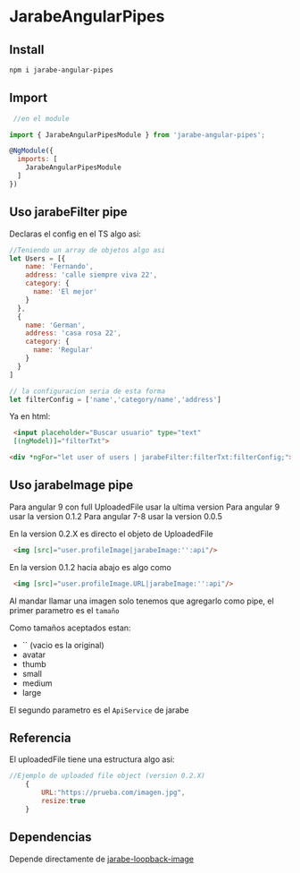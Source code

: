 # JarabeAngularPipes

## Install

```bash
npm i jarabe-angular-pipes
```

## Import

```javascript
 //en el module

import { JarabeAngularPipesModule } from 'jarabe-angular-pipes';

@NgModule({
  imports: [
    JarabeAngularPipesModule
  ]
})

```

## Uso jarabeFilter pipe

Declaras el config en el TS algo asi:

```javascript
//Teniendo un array de objetos algo asi
let Users = [{
    name: 'Fernando',
    address: 'calle siempre viva 22',
    category: {
      name: 'El mejor'
    }
  },
  {
    name: 'German',
    address: 'casa rosa 22',
    category: {
      name: 'Regular'
    }
  }
]

// la configuracion seria de esta forma
let filterConfig = ['name','category/name','address']
```

Ya en html:

```html
 <input placeholder="Buscar usuario" type="text"
 [(ngModel)]="filterTxt">

<div *ngFor="let user of users | jarabeFilter:filterTxt:filterConfig;"></div>
```

## Uso jarabeImage pipe

Para angular 9 con full UploadedFile usar la ultima version
Para angular 9 usar la version 0.1.2
Para angular 7-8 usar la version 0.0.5

En la version 0.2.X es directo el objeto de UploadedFile

```html
 <img [src]="user.profileImage|jarabeImage:'':api"/>
```

En la version 0.1.2 hacia abajo es algo como

```html
 <img [src]="user.profileImage.URL|jarabeImage:'':api"/>
```

Al mandar llamar una imagen solo tenemos que agregarlo como pipe, el primer parametro es el `tamaño`

Como tamaños aceptados estan:

- `` (vacio es la original)
- avatar
- thumb
- small
- medium
- large

El segundo parametro es el `ApiService` de jarabe

## Referencia

El uploadedFile tiene una estructura algo asi:

```javascript
//Ejemplo de uploaded file object (version 0.2.X)
    {
        URL:"https://prueba.com/imagen.jpg",
        resize:true
    }
```

## Dependencias

Depende directamente de [jarabe-loopback-image](https://www.npmjs.com/package/jarabe-loopback-image)
